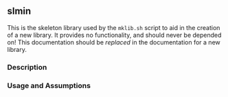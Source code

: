 ## slmin

This is the skeleton library used by the `mklib.sh` script to aid in the creation of a new library.
It provides no functionality, and should never be depended on!
This documentation should be *replaced* in the documentation for a new library.

### Description

### Usage and Assumptions
